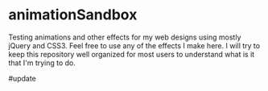 # animationSandbox
Testing animations and other effects for my web designs using mostly jQuery and CSS3. Feel free to use any of the effects I make here. I will try to keep this repository well organized for most users to understand what is it that I'm trying to do.

#update